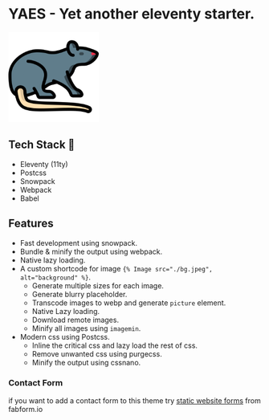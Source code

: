 # YAES - Yet another eleventy starter.

![yaes logo](src/assets/images/favicon-180x180.png)

## Tech Stack 🥞

- Eleventy (11ty)
- Postcss
- Snowpack
- Webpack
- Babel
    
## Features

- Fast development using snowpack.
- Bundle & minify the output using webpack.
- Native lazy loading.
- A custom shortcode for image `{% Image src="./bg.jpeg", alt="background" %}`.
  - Generate multiple sizes for each image.
  - Generate blurry placeholder.
  - Transcode images to webp and generate `picture` element.
  - Native Lazy loading.
  - Download remote images.
  - Minify all images using `imagemin`.
- Modern css using Postcss.
  - Inline the critical css and lazy load the rest of css.
  - Remove unwanted css using purgecss.
  - Minify the output using cssnano.

### Contact Form

if you want to add a contact form to this theme try [static website forms](https://fabform.io) from fabform.io
